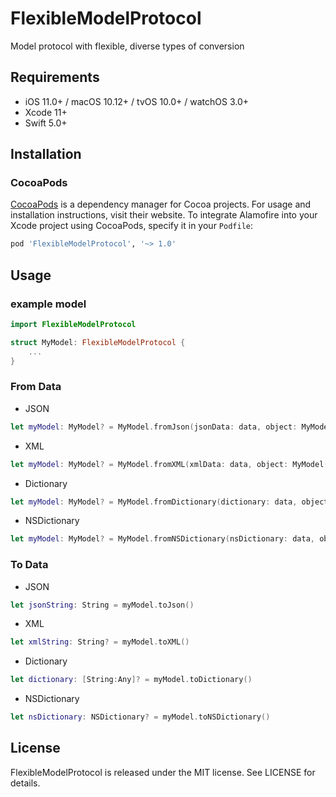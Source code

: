 # FlexibleModelProtocol

Model protocol with flexible, diverse types of conversion


## Requirements

- iOS 11.0+ / macOS 10.12+ / tvOS 10.0+ / watchOS 3.0+
- Xcode 11+
- Swift 5.0+

## Installation

### CocoaPods

[CocoaPods](https://cocoapods.org) is a dependency manager for Cocoa projects. For usage and installation instructions, visit their website. To integrate Alamofire into your Xcode project using CocoaPods, specify it in your `Podfile`:

```ruby
pod 'FlexibleModelProtocol', '~> 1.0'
```
## Usage

### example model 
```swift
import FlexibleModelProtocol

struct MyModel: FlexibleModelProtocol {
    ...
}
```

### From Data

 - JSON
 ```swift
 let myModel: MyModel? = MyModel.fromJson(jsonData: data, object: MyModel())
 ```
 
 - XML
 ```swift
 let myModel: MyModel? = MyModel.fromXML(xmlData: data, object: MyModel())
 ```
 
 - Dictionary
 ```swift
 let myModel: MyModel? = MyModel.fromDictionary(dictionary: data, object: MyModel())
 ```
 
 - NSDictionary
 ```swift
 let myModel: MyModel? = MyModel.fromNSDictionary(nsDictionary: data, object: MyModel())
 ```


### To Data

- JSON
```swift
let jsonString: String = myModel.toJson()
```

- XML
```swift
let xmlString: String? = myModel.toXML()
```

- Dictionary
```swift
let dictionary: [String:Any]? = myModel.toDictionary()
```

- NSDictionary
```swift
let nsDictionary: NSDictionary? = myModel.toNSDictionary()
```


## License

FlexibleModelProtocol is released under the MIT license. See LICENSE for details.
